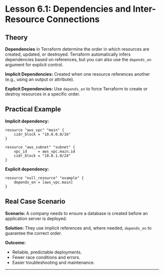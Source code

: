 # Lesson 6.1: Dependencies and Inter-Resource Connections

## Theory

**Dependencies** in Terraform determine the order in which resources are created, updated, or destroyed. Terraform automatically infers dependencies based on references, but you can also use the `depends_on` argument for explicit control.

**Implicit Dependencies:**
Created when one resource references another (e.g., using an output or attribute).

**Explicit Dependencies:**
Use `depends_on` to force Terraform to create or destroy resources in a specific order.

## Practical Example

**Implicit dependency:**
```hcl
resource "aws_vpc" "main" {
	cidr_block = "10.0.0.0/16"
}

resource "aws_subnet" "subnet" {
	vpc_id     = aws_vpc.main.id
	cidr_block = "10.0.1.0/24"
}
```

**Explicit dependency:**
```hcl
resource "null_resource" "example" {
	depends_on = [aws_vpc.main]
}
```

## Real Case Scenario

**Scenario:**
A company needs to ensure a database is created before an application server is deployed.

**Solution:**
They use implicit references and, where needed, `depends_on` to guarantee the correct order.

**Outcome:**
- Reliable, predictable deployments.
- Fewer race conditions and errors.
- Easier troubleshooting and maintenance.

---
